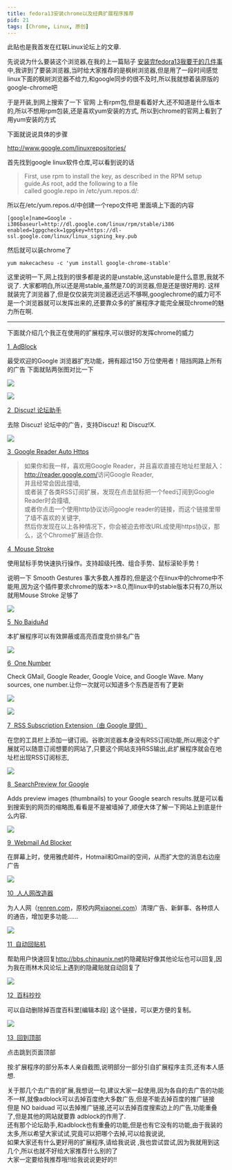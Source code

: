 ```yaml
---
title: fedora13安装chrome以及经典扩展程序推荐
pid: 21
tags: [Chrome, Linux, 原创]
---
```

此贴也是我首发在红联Linux论坛上的文章.

先说说为什么要装这个浏览器,在我的上一篇贴子
[安装完fedora13我要干的几件事](http://lueeon.com/2011/03/linux.html)中,我讲到了要装浏览器,当时给大家推荐的是枫树浏览器,但是用了一段时间感觉linux下面的枫树浏览器不给力,和google同步的很不及时,所以我就想着装原版的google-chrome吧

于是开装,到网上搜索了一下 官网 上有rpm包,但是看着好大,还不知道是什么版本的,所以不想用rpm包装,还是喜欢yum安装的方式,
所以到chrome的官网上看到了用yum安装的方式

下面就说说具体的步骤

<http://www.google.com/linuxrepositories/>

首先找到google linux软件仓库,可以看到说的话

>First, use rpm to install the key, as described in the RPM setup guide.As root, add the following to a file called google.repo in /etc/yum.repos.d/:

所以在/etc/yum.repos.d/中创建一个repo文件吧 里面填上下面的内容

    [google]name=Google - i386baseurl=http://dl.google.com/linux/rpm/stable/i386
    enabled=1gpgcheck=1gpgkey=https://dl-ssl.google.com/linux/linux_signing_key.pub

然后就可以装chrome了

    yum makecachesu -c 'yum install google-chrome-stable'

这里说明一下,网上找到的很多都是说的是unstable,这unstable是什么意思,我就不说了.
大家都明白,所以还是用stable,虽然是7.0的浏览器,但是还是很好用的.
这样就装完了浏览器了,但是仅仅装完浏览器还远远不够啊,googlechrome的威力可不是一个浏览器就可以发挥出来的,还要靠众多的扩展程序才能完全展现chrome的魅力所在啊.

- - -

下面就介绍几个我正在使用的扩展程序,可以很好的发挥chrome的威力

[1  AdBlock](https://chrome.google.com/extensions/detail/gighmmpiobklfepjocnamgkkbiglidom)

最受欢迎的Google 浏览器扩充功能，拥有超过150 万位使用者！阻挡网路上所有的广告
下面就贴两张图对比一下

![](/uploads/2011/03/20110324-21-01.png)

![](/uploads/2011/03/20110324-21-02.png)

[2  Discuz! 论坛助手](https://chrome.google.com/extensions/detail/bpcbeglppddgdmmlcdbeigkhbmjnldme)

去除 Discuz! 论坛中的广告，支持Discuz! 和 Discuz!X.

![](/uploads/2011/03/20110324-21-03.png)

[3  Google Reader Auto Https](https://chrome.google.com/extensions/detail/kkeglijakjolgbmcbfhnmijhijgkmclh)

> 如果你和我一样，喜欢用Google Reader，并且喜欢直接在地址栏里敲入：<http://reader.google.com/>访问Google Reader,  
> 并且经常会因此撞墙,  
> 或者装了各类RSS订阅扩展，发现在点击鼠标把一个feed订阅到Google Reader时会撞墙,  
> 或者你点击一个使用http协议访问google reader的链接，而这个链接里带了墙不喜欢的关键字,  
> 然后你发现在以上各种情况下，你会被迫去修改URL成使用https协议，那么，这个Chrome扩展适合你.

[4  Mouse Stroke](https://chrome.google.com/extensions/detail/aeaoofnhgocdbnbeljkmbjdmhbcokfdb)

使用鼠标手势快速执行操作。支持超级托拽、组合手势、鼠标滚轮手势！

说明一下 Smooth Gestures 事大多数人推荐的,但是这个在linux中的chrome中不能用,因为这个插件要求chrome的版本&gt;=8.0,而linux中的stable版本只有7.0,所以就用Mouse Stroke 足够了

![](/uploads/2011/03/20110324-21-04.png)

[5  No BaiduAd](https://chrome.google.com/extensions/detail/amdhfoilnhpfanohkineenoakiffblec)

本扩展程序可以有效屏蔽或高亮百度竞价排名广告

![](/uploads/2011/03/20110324-21-05.png)

[6  One Number](https://chrome.google.com/extensions/detail/cfkohgkpafhkpdcnfadadcibfboapggi)

Check GMail, Google Reader, Google Voice, and Google Wave. Many sources, one number.让你一次就可以知道多个东西是否有了更新

![](/uploads/2011/03/20110324-21-06.png)

![](/uploads/2011/03/20110324-21-07.png)

[7  RSS Subscription Extension（由 Google 提供）](https://chrome.google.com/extensions/detail/nlbjncdgjeocebhnmkbbbdekmmmcbfjd)

在您的工具栏上添加一键订阅。谷歌浏览器本身没有RSS订阅功能,所以用这个扩展就可以随意订阅想要的网站了,只要这个网站支持RSS输出,此扩展程序就会在地址栏出现RSS订阅标志,

![](/uploads/2011/03/20110324-21-08.png)

[8  SearchPreview for Google](https://chrome.google.com/extensions/detail/hcjdanpjacpeeppdjkppebobilhaglfo)

Adds preview images (thumbnails) to your Google search results.就是可以看到搜索到的网页的缩略图,看看是不是被墙掉了,顺便大体了解一下网站上到底是什么内容.

![](/uploads/2011/03/20110324-21-09.png)

[9  Webmail Ad Blocker](https://chrome.google.com/extensions/detail/cbhfdchmklhpcngcgjmpdbjakdggkkjp)

在屏幕上时，使用雅虎邮件，Hotmail和Gmail的空间，从而扩大您的消息右边座广告

![](/uploads/2011/03/20110324-21-10.png)

[10  人人网改造器](https://chrome.google.com/extensions/detail/bafellppfmjodafekndapfceggodmkfc)

为人人网（[renren.com](http://renren.com/)，原校内网[xiaonei.com](http://xiaonei.com/)）清理广告、新鲜事、各种烦人的通告，增加更多功能……

![](/uploads/2011/03/20110324-21-11.png)

[11  自动回贴机](https://chrome.google.com/extensions/detail/lbkdfmcbclnoggeijjjakleeealgoncm)

帮助用户快速回复<http://bbs.chinaunix.net>的隐藏贴好像其他论坛也可以回复,因为我在雨林木风论坛上遇到的隐藏贴就自动回复了

![](/uploads/2011/03/20110324-21-12.png)

[12  百科抄抄](https://chrome.google.com/extensions/detail/agfhhcchechmgiabincfjdgolmpbnkkc)

可以自动删除掉百度百科里\[编辑本段\] 这个链接，可以更方便的复制。

![](/uploads/2011/03/20110324-21-13.png)

[13  回到顶部](https://chrome.google.com/extensions/detail/aadikfohengoplibnbfjhmhafjlgiooo)

点击跳到页面顶部

按:扩展程序的部分系本人亲自截图,说明部分一部分引自扩展程序主页,还有本人感想.

关于那几个去广告的扩展,我想说一句,建议大家一起使用,因为各自的去广告的功能不一样,就像adblock可以去掉百度绝大多数广告,但是不能去掉百度的推广链接  
但是 NO baiduad 可以去掉推广链接,还可以去掉百度搜索边上的广告,功能重叠了,但是其他的网站就要靠 adblock的作用了.  
还有那个论坛助手,和adblock也有重叠的功能,但是也有它没有的功能,由于我装的太多,所以希望大家试试,究竟可以把哪个去掉,可以给我说说,  
如果大家还有什么更好用的扩展程序,请给我说说 ,我也尝试尝试,因为我就用到这几个,所以也就不好给大家推荐什么别的了  
大家一定要给我推荐哦!!给我说说更好的!!
